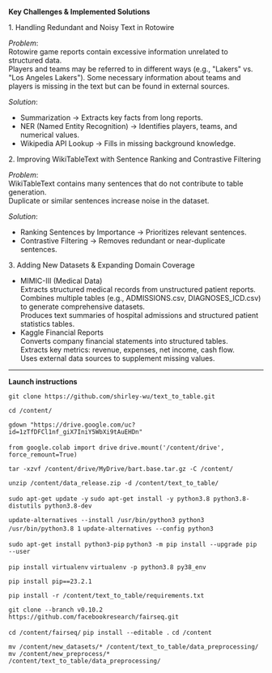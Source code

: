 **Key Challenges & Implemented Solutions**

1️. Handling Redundant and Noisy Text in Rotowire  

*Problem*:  
Rotowire game reports contain excessive information unrelated to structured data.  
Players and teams may be referred to in different ways (e.g., "Lakers" vs. "Los Angeles Lakers").
Some necessary information about teams and players is missing in the text but can be found in external sources.

*Solution*:
-  Summarization → Extracts key facts from long reports.  
-  NER (Named Entity Recognition) → Identifies players, teams, and numerical values.  
-  Wikipedia API Lookup → Fills in missing background knowledge.  


2️. Improving WikiTableText with Sentence Ranking and Contrastive Filtering 

*Problem*:  
WikiTableText contains many sentences that do not contribute to table generation.  
Duplicate or similar sentences increase noise in the dataset. 

*Solution*:  
-   Ranking Sentences by Importance → Prioritizes relevant sentences.  
-  Contrastive Filtering → Removes redundant or near-duplicate sentences.  


3️. Adding New Datasets & Expanding Domain Coverage  

-   MIMIC-III (Medical Data)  
Extracts structured medical records from unstructured patient reports.  
Combines multiple tables (e.g., ADMISSIONS.csv, DIAGNOSES_ICD.csv) to generate comprehensive datasets.  
Produces text summaries of hospital admissions and structured patient statistics tables.  
-  Kaggle Financial Reports  
Converts company financial statements into structured tables.  
Extracts key metrics: revenue, expenses, net income, cash flow.  
Uses external data sources to supplement missing values.

---


**Launch instructions**

`git clone https://github.com/shirley-wu/text_to_table.git`

`cd /content/`

`gdown "https://drive.google.com/uc?id=1zTfDFCl1nf_giX7IniY5WbXi9tAuEHDn"`

`from google.colab import drive`
`drive.mount('/content/drive', force_remount=True)`

`tar -xzvf /content/drive/MyDrive/bart.base.tar.gz -C /content/`

`unzip /content/data_release.zip -d /content/text_to_table/`

`sudo apt-get update -y`
`sudo apt-get install -y python3.8 python3.8-distutils python3.8-dev`

`update-alternatives --install /usr/bin/python3 python3 /usr/bin/python3.8 1`
`update-alternatives --config python3`

`sudo apt-get install python3-pip`
`python3 -m pip install --upgrade pip --user`

`pip install virtualenv`
`virtualenv -p python3.8 py38_env`

`pip install pip==23.2.1`

`pip install -r /content/text_to_table/requirements.txt`

`git clone --branch v0.10.2 https://github.com/facebookresearch/fairseq.git`

`cd /content/fairseq/`
`pip install --editable .`
`cd /content`

`mv /content/new_datasets/* /content/text_to_table/data_preprocessing/`
`mv /content/new_preprocess/* /content/text_to_table/data_preprocessing/`


